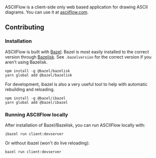 ASCIIFlow is a client-side only web based application for drawing ASCII diagrams. You can use it at [asciiflow.com](https://asciiflow.com).

<p align="center">
  <picture>
    <source media="(prefers-color-scheme: dark)" srcset="./assets/asciiflow-scr-dark.png">
    <source media="(prefers-color-scheme: light)" srcset="./assets/asciiflow-scr-light.png">
  </picture>
</p>

## Contributing

### Installation

ASCIIFlow is built with [Bazel](https://docs.bazel.build/versions/4.0.0/getting-started.html).
Bazel is most easily installed to the correct version through [Bazelisk](https://github.com/bazelbuild/bazelisk). See `.bazelversion` for the correct version if you aren't using Bazelisk.

```
npm install -g @bazel/bazelisk
yarn global add @bazel/bazelisk
```

For development, ibazel is also a very useful tool to help with automatic rebuilding and reloading.

```
npm install -g @bazel/ibazel
yarn global add @bazel/ibazel
```

### Running ASCIIFlow locally

After installation of Bazel/Bazelisk, you can run ASCIIFlow locally with:

```
ibazel run client:devserver
```

Or without ibazel (won't do live reloading):

```
bazel run client:devserver
```
